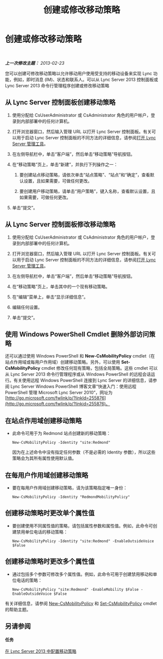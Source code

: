 ﻿---
title: 创建或修改移动策略
TOCTitle: 创建或修改移动策略
ms:assetid: fc2dfea0-2215-440d-9f4b-7c985da29211
ms:mtpsurl: https://technet.microsoft.com/zh-cn/library/JJ721946(v=OCS.15)
ms:contentKeyID: 49888693
ms.date: 05/19/2016
mtps_version: v=OCS.15
ms.translationtype: HT
---

# 创建或修改移动策略

 

_**上一次修改主题：** 2013-02-23_

您可以创建可修改移动策略以允许移动用户使用受支持的移动设备来实现 Lync 功能，例如，即时消息 (IM)、状态和联系人。可以从 Lync Server 2013 控制面板或 Lync Server 2013 命令行管理程序创建或修改移动策略

## 从 Lync Server 控制面板创建移动策略

1.  使用分配给 CsUserAdministrator 或 CsAdministrator 角色的用户帐户，登录到内部部署中的任何计算机。

2.  打开浏览器窗口，然后输入管理 URL 以打开 Lync Server 控制面板。有关可以用于启动 Lync Server 控制面板的不同方法的详细信息，请参阅[打开 Lync Server 管理工具](lync-server-2013-open-lync-server-administrative-tools.md)。

3.  在左侧导航栏中，单击“客户端”，然后单击“移动策略”导航按钮。

4.  在“移动策略”页上，单击“新建”，并执行下列操作之一：
    
    1.  要创建站点移动策略，请依次单击“站点策略”、“站点”和“确定”，查看默认设置，且如果需要，可做任何更改。
    
    2.  要创建用户移动策略，请单击“用户策略”，键入名称，查看默认设置，且如果需要，可做任何更改。

5.  单击“提交”。

## 从 Lync Server 控制面板修改移动策略

1.  使用分配给 CsUserAdministrator 或 CsAdministrator 角色的用户帐户，登录到内部部署中的任何计算机。

2.  打开浏览器窗口，然后输入管理 URL 以打开 Lync Server 控制面板。有关可以用于启动 Lync Server 控制面板的不同方法的详细信息，请参阅[打开 Lync Server 管理工具](lync-server-2013-open-lync-server-administrative-tools.md)。

3.  在左侧导航栏中，单击“客户端”，然后单击“移动策略”导航按钮。

4.  在“移动策略”页上，单击其中的一个现有移动策略。

5.  在“编辑”菜单上，单击“显示详细信息”。

6.  编辑任何设置。

7.  单击“提交”。

## 使用 Windows PowerShell Cmdlet 删除外部访问策略

还可以通过使用 Windows PowerShell 和 **New-CsMobilityPolicy** cmdlet（在站点作用域或每用户作用域）创建移动策略。另外，可以使用 **Set-CsMobilityPolicy** cmdlet 修改任何现有策略，包括全局策略。这些 cmdlet 可以从 Lync Server 2013 命令行管理程序或从 Windows PowerShell 的远程会话运行。有关使用远程 Windows PowerShell 连接到 Lync Server 的详细信息，请参阅 Lync Server Windows PowerShell 博客文章“快速入门：使用远程 PowerShell 管理 Microsoft Lync Server 2010”，网址为 [http://go.microsoft.com/fwlink/p/?linkId=255876](http://go.microsoft.com/fwlink/p/?linkid=255876)。

## 在站点作用域创建移动策略

  - 此命令可用于为 Redmond 站点创建新的移动策略：
    
        New-CsMobilityPolicy -Identity "site:Redmond"
    
    因为在上述命令中没有指定任何参数（不是必需的 Identity 参数），所以这些策略会为其所有属性使用默认值。

## 在每用户作用域创建移动策略

  - 要在每用户作用域创建移动策略，请为该策略指定唯一身份：
    
        New-CsMobilityPolicy -Identity "RedmondMobilityPolicy"

## 创建移动策略时更改单个属性值

  - 要创建使用不同属性值的策略，请包括属性参数和属性值。例如，此命令可创建禁用单位电话的移动策略：
    
        New-CsMobilityPolicy -Identity "site:Redmond" -EnableOutsideVoice $False

## 创建移动策略时更改多个属性值

  - 通过包括多个参数可修改多个属性值。例如，此命令可用于创建禁用移动和单位电话的策略：
    
        New-CsMobilityPolicy "site:Redmond" -EnableMobility $False -EnableOutsideVoice $False

有关详细信息，请参阅 [New-CsMobilityPolicy](https://docs.microsoft.com/en-us/powershell/module/skype/New-CsMobilityPolicy) 和 [Set-CsMobilityPolicy](set-csmobilitypolicy.md) cmdlet 的帮助主题。

## 另请参阅

#### 任务

[在 Lync Server 2013 中配置移动策略](lync-server-2013-configuring-mobility-policy.md)

